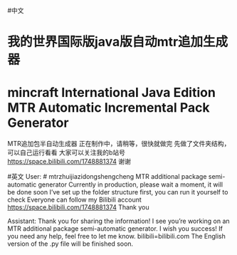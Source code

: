 #中文
# 我的世界国际版java版自动mtr追加生成器
# mincraft International Java Edition MTR Automatic Incremental Pack Generator
MTR追加包半自动生成器
正在制作中，请稍等，很快就做完
先做了文件夹结构，可以自己运行看看
大家可以关注我的b站号
https://space.bilibili.com/1748881374
谢谢

#英文
User: # mtrzhuijiazidongshengcheng
MTR additional package semi-automatic generator
Currently in production, please wait a moment, it will be done soon
I’ve set up the folder structure first, you can run it yourself to check
Everyone can follow my Bilibili account
https://space.bilibili.com/1748881374
Thank you

Assistant: Thank you for sharing the information! I see you’re working on an MTR additional package semi-automatic generator. I wish you success! If you need any help, feel free to let me know.
bilibili=bilibili.com
The English version of the .py file will be finished soon.
